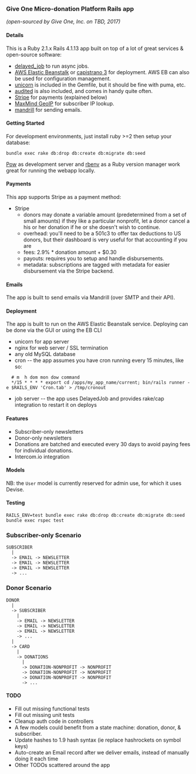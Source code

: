 ### Give One Micro-donation Platform Rails app

*(open-sourced by Give One, Inc. on TBD, 2017)*

#### Details

This is a Ruby 2.1.x Rails 4.1.13 app built on top of a lot of great services & open-source software:

  * [delayed_job](https://github.com/collectiveidea/delayed_job) to run async jobs.
  * [AWS Elastic Beanstalk](https://aws.amazon.com/elasticbeanstalk/) or [capistrano 3](http://capistranorb.com/) for deployment.  AWS EB can also be used for configuration management.
  * [unicorn](http://unicorn.bogomips.org/) is included in the Gemfile, but it should be fine with puma, etc.
  * [audited](https://github.com/collectiveidea/audited) is also included, and comes in handy quite often.
  * [Stripe](https://stripe.com/) for payments (explained below)
  * [MaxMind GeoIP](https://www.maxmind.com/en/geoip2-databases) for subscriber IP lookup.
  * [mandrill](http://www.mandrill.com/) for sending emails.

#### Getting Started

For development environments, just install ruby >=2 then setup your database:

`bundle exec rake db:drop db:create db:migrate db:seed`

[Pow](http://pow.cx/) as development server and [rbenv](https://github.com/sstephenson/rbenv) as a Ruby version manager work great for running the webapp locally.

#### Payments

This app supports Stripe as a payment method:

* Stripe
  * donors may donate a variable amount (predetermined from a set of small amounts) if they like a particular nonprofit, let a donor
    cancel a his or her donation if he or she doesn't wish to continue.
  * overhead: you'll need to be a 501c3 to offer tax deductions to US donors, but their dashboard is very useful for that accounting if you are
  * fees: 2.9% * donation amount + $0.30
  * payouts: requires you to setup and handle disbursements.
  * metadata: subscriptions are tagged with metadata for easier disbursement via the Stripe backend.

#### Emails

The app is built to send emails via Mandrill (over SMTP and their API).

#### Deployment

The app is built to run on the AWS Elastic Beanstalk service.  Deploying can be done via the GUI or using the EB CLI

* unicorn for app server
* nginx for web server / SSL termination
* any old MySQL database
* cron -- the app assumes you have cron running every 15 minutes, like so:
```
  # m  h dom mon dow command
  */15 * * * * export cd /apps/my_app_name/current; bin/rails runner -e $RAILS_ENV 'Cron.tab' > /tmp/cronout
```
* job server -- the app uses DelayedJob and provides rake/cap integration to restart it on deploys

#### Features

* Subscriber-only newsletters
* Donor-only newsletters
* Donations are batched and executed every 30 days to avoid paying fees for individual donations.
* Intercom.io integration

#### Models

NB: the `User` model is currently reserved for admin use, for which it uses Devise.

#### Testing

`RAILS_ENV=test bundle exec rake db:drop db:create db:migrate db:seed`
`bundle exec rspec test`

### Subscriber-only Scenario

```
SUBSCRIBER
  |
  -> EMAIL -> NEWSLETTER
  -> EMAIL -> NEWSLETTER
  -> EMAIL -> NEWSLETTER
  -> ...
```

### Donor Scenario

```
DONOR
  |
  -> SUBSCRIBER
    |
    -> EMAIL -> NEWSLETTER
    -> EMAIL -> NEWSLETTER
    -> EMAIL -> NEWSLETTER
    -> ...
  |
  -> CARD
    |
    -> DONATIONS
      |
      -> DONATION-NONPROFIT -> NONPROFIT
      -> DONATION-NONPROFIT -> NONPROFIT
      -> DONATION-NONPROFIT -> NONPROFIT
      -> ...
```

#### TODO

* Fill out missing functional tests
* Fill out missing unit tests
* Cleanup auth code in controllers
* A few models could benefit from a state machine: donation, donor, & subscriber.
* Update hashes to 1.9 hash syntax (ie replace hashrockets on symbol keys)
* Auto-create an Email record after we deliver emails, instead of manually doing it each time
* Other TODOs scattered around the app
